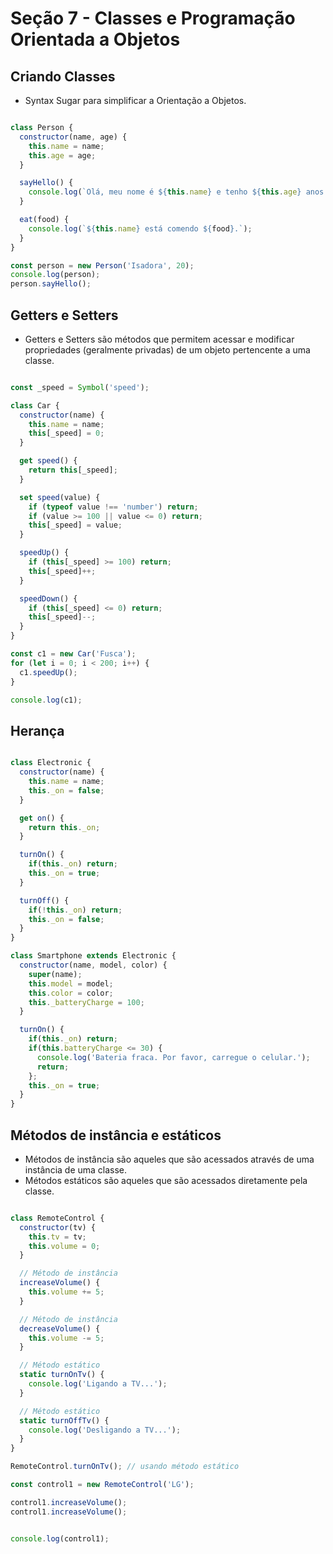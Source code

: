# Seção 7 - Classes e Programação Orientada a Objetos

## Criando Classes

- Syntax Sugar para simplificar a Orientação a Objetos.

```js

class Person {
  constructor(name, age) {
    this.name = name;
    this.age = age;
  }

  sayHello() {
    console.log(`Olá, meu nome é ${this.name} e tenho ${this.age} anos.`);
  }

  eat(food) {
    console.log(`${this.name} está comendo ${food}.`);
  }
}

const person = new Person('Isadora', 20);
console.log(person);
person.sayHello();

```

## Getters e Setters

- Getters e Setters são métodos que permitem acessar e modificar propriedades (geralmente privadas) de um objeto pertencente a uma classe.


```js

const _speed = Symbol('speed');

class Car {
  constructor(name) {
    this.name = name;
    this[_speed] = 0;
  }

  get speed() {
    return this[_speed];
  }

  set speed(value) {
    if (typeof value !== 'number') return;
    if (value >= 100 || value <= 0) return;
    this[_speed] = value;
  }                     

  speedUp() {
    if (this[_speed] >= 100) return;
    this[_speed]++;
  }

  speedDown() {
    if (this[_speed] <= 0) return;
    this[_speed]--;
  }
}

const c1 = new Car('Fusca');
for (let i = 0; i < 200; i++) {
  c1.speedUp();
}

console.log(c1);

```

## Herança

```js

class Electronic {
  constructor(name) {
    this.name = name;
    this._on = false;
  }

  get on() {
    return this._on;
  }

  turnOn() {
    if(this._on) return;
    this._on = true;
  }

  turnOff() {
    if(!this._on) return;
    this._on = false;
  }
}

class Smartphone extends Electronic {
  constructor(name, model, color) {
    super(name);
    this.model = model;
    this.color = color;
    this._batteryCharge = 100;
  }

  turnOn() {
    if(this._on) return;
    if(this.batteryCharge <= 30) {
      console.log('Bateria fraca. Por favor, carregue o celular.');
      return;
    };
    this._on = true;
  }
}

```

## Métodos de instância e estáticos

- Métodos de instância são aqueles que são acessados através de uma instância de uma classe.
- Métodos estáticos são aqueles que são acessados diretamente pela classe.

```js

class RemoteControl {
  constructor(tv) {
    this.tv = tv;
    this.volume = 0;
  }

  // Método de instância
  increaseVolume() {
    this.volume += 5;
  }

  // Método de instância
  decreaseVolume() {
    this.volume -= 5;
  }

  // Método estático
  static turnOnTv() {
    console.log('Ligando a TV...');
  }

  // Método estático
  static turnOffTv() {
    console.log('Desligando a TV...');
  }
}

RemoteControl.turnOnTv(); // usando método estático

const control1 = new RemoteControl('LG');

control1.increaseVolume();
control1.increaseVolume();


console.log(control1);

```
